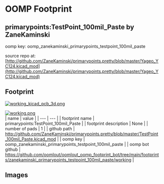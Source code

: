# OOMP Footprint  
## primarypoints:TestPoint_100mil_Paste  by ZaneKaminski  
  
oomp key: oomp_zanekaminski_primarypoints_testpoint_100mil_paste  
  
source repo at: [http://github.com/ZaneKaminski/primarypoints.pretty/blob/master/Yageo_YC124.kicad_mod](http://github.com/ZaneKaminski/primarypoints.pretty/blob/master/Yageo_YC124.kicad_mod)  
## Footprint  
  
[![working_kicad_pcb_3d.png](working_kicad_pcb_3d_600.png)](working_kicad_pcb_3d.png)  
  
[![working.png](working_600.png)](working.png)  
| name | value | 
| --- | --- | 
| footprint name | primarypoints:TestPoint_100mil_Paste | 
| footprint description | None | 
| number of pads | 1 | 
| github path | http://github.com/ZaneKaminski/primarypoints.pretty/blob/master/TestPoint_100mil_Paste.kicad_mod | 
| oomp key | oomp_zanekaminski_primarypoints_testpoint_100mil_paste | 
| oomp bot github | https://github.com/oomlout/oomlout_oomp_footprint_bot/tree/main/footprints/zanekaminski_primarypoints_testpoint_100mil_paste/working | 
## Images  
